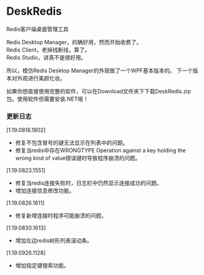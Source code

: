 # DeskRedis
Redis客户端桌面管理工具   
   
Redis Desktop Manager，的确好用，然而开始收费了。   
Redis Client，老掉线断线，算了。   
Redis Studio，讲真不是很好用。   
   
   
所以，模仿Redis Desktop Manager的外观做了一个WPF基本版本的。
下一个版本对外观进行美颜化妆。   
   
如果你想直接使用完整的软件，可以在Download文件夹下下载DeskRedis.zip包。使用软件但需要安装.NET哦！
   
   
### 更新日志   

[1.19.0816.1802]   
- 修复不包含冒号的键无法显示在列表中的问题。
- 修复当redis中存在WRONGTYPE Operation against a key holding the wrong kind of value错误键时导致程序崩溃的问题。   

[1.19.0823.1551]    
- 修复当redis连接失败时，日志栏中仍然显示连接成功的问题。
- 增加连接信息修改功能。   

[1.19.0826.1611]    
- 修复新增连接时程序可能崩溃的问题。   

[1.19.0830.1613]
- 增加左边redis树形列表滚动条。   

[1.19.0926.1128]
- 增加指定键搜索功能。   